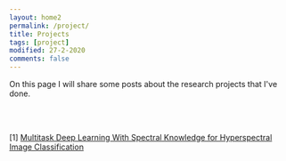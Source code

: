 ```yaml
---
layout: home2
permalink: /project/
title: Projects
tags: [project]
modified: 27-2-2020
comments: false
---
```


On this page I will share some posts about the research projects that I've done.

<br>
<br>

[1] [Multitask Deep Learning With Spectral Knowledge for Hyperspectral Image Classification](https://sjliu.me/multitask-deep-learning-hyperspectral-image-classification)

